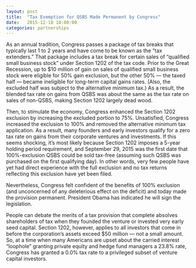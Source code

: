 ```yaml
---
layout: post
title:  "Tax Exemption for QSBS Made Permanent by Congress"
date:   2015-12-18 18:00:00
categories: partnerships
---
```


As an annual tradition, Congress passes a package of tax breaks that typically last 1 to 2 years and have come to be known as the “tax extenders.” That package includes a tax break for certain sales of “qualified small business stock” under Section 1202 of the tax code. Prior to the Great Recession, up to $10 million of gain on sales of qualified small business stock were eligible for 50% gain exclusion, but the other 50% — the taxed half — became ineligible for long-term capital gains rates. (Also, the excluded half was subject to the alternative minimum tax.) As a result, the blended tax rate on gains from QSBS was about the same as the tax rate on sales of non-QSBS, making Section 1202 largely dead wood.

Then, to stimulate the economy, Congress enhanced the Section 1202 exclusion by increasing the excluded portion to 75%. Unsatisfied, Congress increased the exclusion to 100% and removed the alternative minimum tax application. As a result, many founders and early investors qualify for a zero tax rate on gains from their corporate ventures and investments. If this seems shocking, it’s most likely because Section 1202 imposes a 5-year holding period requirement, and September 29, 2015 was the first date that 100%-exclusion QSBS could be sold tax-free (assuming such QSBS was purchased on the first qualifying day). In other words, very few people have yet had direct experience with the full exclusion and no tax returns reflecting this exclusion have yet been filed.

Nevertheless, Congress felt confident of the benefits of 100% exclusion (and unconcerned of any deleterious effect on the deficit) and today made the provision permanent. President Obama has indicated he will sign the legislation.

People can debate the merits of a tax provision that complete absolves shareholders of tax when they founded the venture or invested very early seed capital. Section 1202, however, applies to all investors that come in before the corporation’s assets exceed $50 million — not a small amount. So, at a time when many Americans are upset about the carried interest “loophole” granting private equity and hedge fund managers a 23.8% rate, Congress has granted a 0.0% tax rate to a privileged subset of venture capital investors.
